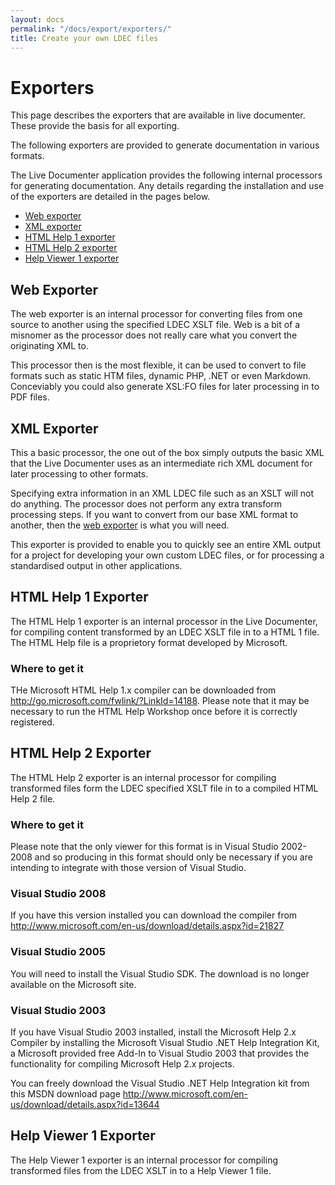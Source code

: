 ```yaml
---
layout: docs
permalink: "/docs/export/exporters/"
title: Create your own LDEC files
---
```


# Exporters

This page describes the exporters that are available in live documenter. These provide the
basis for all exporting.

The following exporters are provided to generate documentation in various formats.

The Live Documenter application provides the following internal processors for generating documentation. Any details regarding the installation and use of the exporters are detailed in the pages below.

<ul>
    <li><a href="#web">Web exporter</a></li>
    <li><a href="#xml">XML exporter</a></li>
    <li><a href="#htmlhelp1">HTML Help 1 exporter</a></li>
    <li><a href="#htmlhelp2">HTML Help 2 exporter</a></li>
    <li><a href="#helpviewer1">Help Viewer 1 exporter</a></li>
</ul>

<h2 id="web">Web Exporter</h2>
The web exporter is an internal processor for converting files from one source to another using  the specified LDEC XSLT file. Web is a bit of a misnomer as the processor does not really care  what you convert the originating XML to.

This processor then is the most flexible, it can be used to convert to file formats such as static  HTM files, dynamic PHP, .NET or even Markdown. Conceviably you could also generate XSL:FO files  for later processing in to PDF files.

<h2 id="xml">XML Exporter</h2>
This a basic processor, the one out of the box simply outputs the basic XML that the Live 
Documenter uses as an intermediate rich XML document for later processing to other formats.

Specifying extra information in an XML LDEC file such as an XSLT will not do anything. The 
processor does not perform any extra transform processing steps. If you want to convert from 
our base XML format to another, then the [web exporter](exporter-web) is what you will need.

This exporter is provided to enable you to quickly see an entire XML output for a project for
developing your own custom LDEC files, or for processing a standardised output in other applications.

<h2 id="htmlhelp1">HTML Help 1 Exporter</h2>
The HTML Help 1 exporter is an internal processor in the Live Documenter, for compiling content transformed by an LDEC XSLT file in to a HTML 1 file. The HTML Help file is a proprietory format developed by Microsoft.

<h3>Where to get it</h3>
THe Microsoft HTML Help 1.x compiler can be downloaded from <a href="http://go.microsoft.com/fwlink/?LinkId=14188">http://go.microsoft.com/fwlink/?LinkId=14188</a>. Please note that it may be necessary to run the HTML Help Workshop once before it is correctly registered.

<h2 id="htmlhelp2">HTML Help 2 Exporter</h2>
The HTML Help 2 exporter is an internal processor for compiling transformed files form the LDEC specified XSLT file in to a compiled HTML Help 2 file.

<h3>Where to get it</h3>
Please note that the only viewer for this format is in Visual Studio 2002-2008 and so producing in this format should only be necessary if you are intending to integrate with those version of Visual Studio.

<h3>Visual Studio 2008</h3>
If you have this version installed you can download the compiler from <a href="http://www.microsoft.com/en-us/download/details.aspx?id=21827">http://www.microsoft.com/en-us/download/details.aspx?id=21827</a>

<h3>Visual Studio 2005</h3>
You will need to install the Visual Studio SDK. The download is no longer available on the Microsoft site.

<h3>Visual Studio 2003</h3>
If you have Visual Studio 2003 installed, install the Microsoft Help 2.x Compiler by installing the Microsoft Visual Studio .NET Help Integration Kit, a Microsoft provided free Add-In to Visual Studio 2003 that provides the functionality for compiling Microsoft Help 2.x projects.

You can freely download the Visual Studio .NET Help Integration kit from this MSDN download page  <a href="http://www.microsoft.com/en-us/download/details.aspx?id=13644">http://www.microsoft.com/en-us/download/details.aspx?id=13644</a>

<h2 id="helpviewer1">Help Viewer 1 Exporter</h2>
The Help Viewer 1 exporter is an internal processor for compiling transformed files from the LDEC XSLT in to a Help Viewer 1 file.
